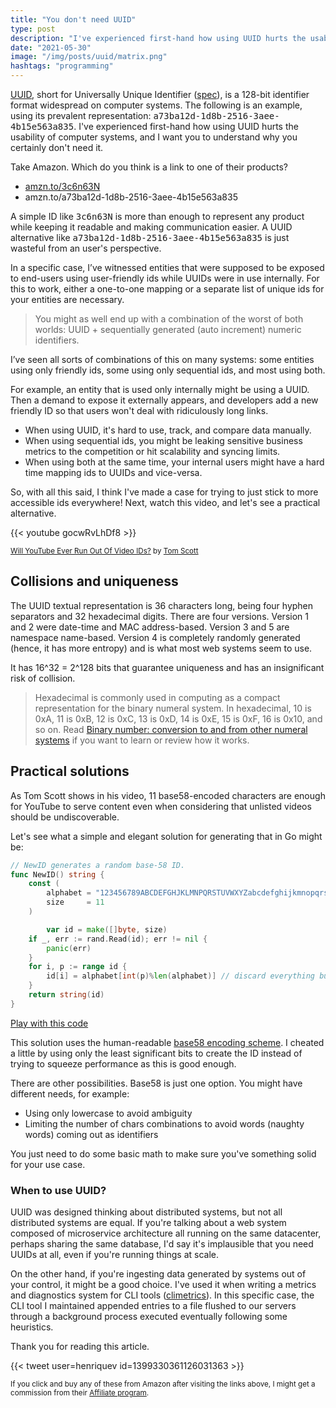```yaml
---
title: "You don't need UUID"
type: post
description: "I've experienced first-hand how using UUID hurts the usability of computer systems, and I want you to understand why you certainly don't need it."
date: "2021-05-30"
image: "/img/posts/uuid/matrix.png"
hashtags: "programming"
---
```

[UUID](https://en.wikipedia.org/wiki/Universally_unique_identifier), short for Universally Unique Identifier ([spec](https://www.rfc-editor.org/info/rfc4122)), is a 128-bit identifier format widespread on computer systems.
The following is an example, using its prevalent representation: <samp>a73ba12d-1d8b-2516-3aee-4b15e563a835</samp>.
I've experienced first-hand how using UUID hurts the usability of computer systems, and I want you to understand why you certainly don't need it.

Take Amazon. Which do you think is a link to one of their products?

* [amzn.to/3c6n63N](https://amzn.to/3c6n63N)
* amzn.to/a73ba12d-1d8b-2516-3aee-4b15e563a835

A simple ID like <samp>3c6n63N</samp> is more than enough to represent any product while keeping it readable and making communication easier.
A UUID alternative like <samp>a73ba12d-1d8b-2516-3aee-4b15e563a835</samp> is just wasteful from an user's perspective.

In a specific case, I’ve witnessed entities that were supposed to be exposed to end-users using user-friendly ids while UUIDs were in use internally.
For this to work, either a one-to-one mapping or a separate list of unique ids for your entities are necessary.

> You might as well end up with a combination of the worst of both worlds: UUID + sequentially generated (auto increment) numeric identifiers.

I’ve seen all sorts of combinations of this on many systems: some entities using only friendly ids, some using only sequential ids, and most using both.

For example, an entity that is used only internally might be using a UUID.
Then a demand to expose it externally appears, and developers add a new friendly ID so that users won't deal with ridiculously long links.

* When using UUID, it's hard to use, track, and compare data manually.
* When using sequential ids, you might be leaking sensitive business metrics to the competition or hit scalability and syncing limits.
* When using both at the same time, your internal users might have a hard time mapping ids to UUIDs and vice-versa.

So, with all this said, I think I've made a case for trying to just stick to more accessible ids everywhere!
Next, watch this video, and let's see a practical alternative.

<div class="grid-x">
        <div class="medium-6 small-12">
                {{< youtube gocwRvLhDf8 >}}
                <p><small>
                <a href="https://www.youtube.com/watch?v=gocwRvLhDf8">Will YouTube Ever Run Out Of Video IDs?</a> by <a href="https://www.tomscott.com/">Tom Scott</a>
                </small></p>
        </div>
</div>

## Collisions and uniqueness
The UUID textual representation is 36 characters long, being four hyphen separators and 32 hexadecimal digits.
There are four versions.
Version 1 and 2 were date-time and MAC address-based.
Version 3 and 5 are namespace name-based.
Version 4 is completely randomly generated (hence, it has more entropy) and is what most web systems seem to use.

It has 16^32 = 2^128 bits that guarantee uniqueness and has an insignificant risk of collision.

> Hexadecimal is commonly used in computing as a compact representation for the binary numeral system.
> In hexadecimal, 10 is 0xA, 11 is 0xB, 12 is 0xC, 13 is 0xD, 14 is 0xE, 15 is 0xF, 16 is 0x10, and so on.
> Read [Binary number: conversion to and from other numeral systems](https://en.wikipedia.org/wiki/Binary_number#Conversion_to_and_from_other_numeral_systems) if you want to learn or review how it works.

## Practical solutions
As Tom Scott shows in his video, 11 base58-encoded characters are enough for YouTube to serve content even when considering that unlisted videos should be undiscoverable.

Let's see what a simple and elegant solution for generating that in Go might be:

```go
// NewID generates a random base-58 ID.
func NewID() string {
	const (
		alphabet = "123456789ABCDEFGHJKLMNPQRSTUVWXYZabcdefghijkmnopqrstuvwxyz" // base58
		size     = 11
	)

        var id = make([]byte, size)
	if _, err := rand.Read(id); err != nil {
		panic(err)
	}
	for i, p := range id {
		id[i] = alphabet[int(p)%len(alphabet)] // discard everything but the least significant bits
	}
	return string(id)
}
```

<p><a href="https://play.golang.org/p/T3wvtUNSJcy" lang="en-US" class="button secondary">Play with this code</a></p>

This solution uses the human-readable [base58 encoding scheme](https://tools.ietf.org/id/draft-msporny-base58-01.html).
I cheated a little by using only the least significant bits to create the ID instead of trying to squeeze performance as this is good enough.

There are other possibilities. Base58 is just one option. You might have different needs, for example:

* Using only lowercase to avoid ambiguity
* Limiting the number of chars combinations to avoid words (naughty words) coming out as identifiers

You just need to do some basic math to make sure you've something solid for your use case.

### When to use UUID?
UUID was designed thinking about distributed systems, but not all distributed systems are equal.
If you're talking about a web system composed of microservice architecture all running on the same datacenter, perhaps sharing the same database, I'd say it's implausible that you need UUIDs at all, even if you're running things at scale.

On the other hand, if you're ingesting data generated by systems out of your control, it might be a good choice.
I've used it when writing a metrics and diagnostics system for CLI tools ([climetrics](https://github.com/henvic/climetrics)).
In this specific case, the CLI tool I maintained appended entries to a file flushed to our servers through a background process executed eventually following some heuristics.

Thank you for reading this article.

{{< tweet user=henriquev id=1399330361126031363 >}}

<small>If you click and buy any of these from Amazon after visiting the links above, I might get a commission from their [Affiliate program](https://affiliate-program.amazon.com/).</small>
